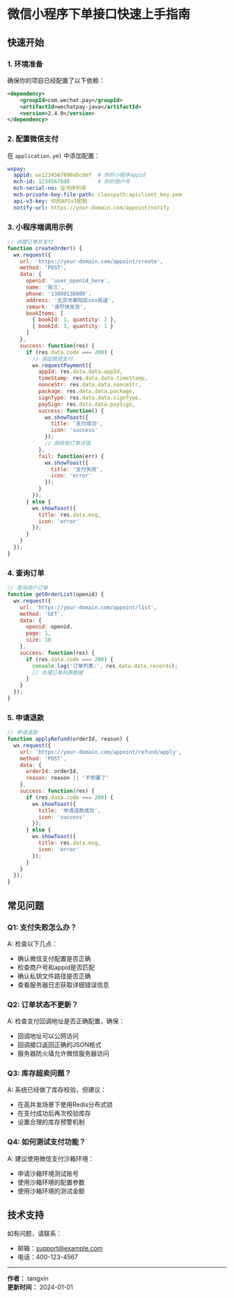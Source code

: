 # 微信小程序下单接口快速上手指南

## 快速开始

### 1. 环境准备

确保你的项目已经配置了以下依赖：

```xml
<dependency>
    <groupId>com.wechat.pay</groupId>
    <artifactId>wechatpay-java</artifactId>
    <version>2.4.0</version>
</dependency>
```

### 2. 配置微信支付

在 `application.yml` 中添加配置：

```yaml
wxpay:
  appid: wx1234567890abcdef  # 你的小程序appid
  mch-id: 1234567890         # 你的商户号
  mch-serial-no: 证书序列号
  mch-private-key-file-path: classpath:apiclient_key.pem
  api-v3-key: 你的APIv3密钥
  notify-url: https://your-domain.com/appoint/notify
```

### 3. 小程序端调用示例

```javascript
// 创建订单并支付
function createOrder() {
  wx.request({
    url: 'https://your-domain.com/appoint/create',
    method: 'POST',
    data: {
      openid: 'user_openid_here',
      name: '张三',
      phone: '13800138000',
      address: '北京市朝阳区xxx街道',
      remark: '请尽快发货',
      bookItems: [
        { bookId: 1, quantity: 2 },
        { bookId: 3, quantity: 1 }
      ]
    },
    success: function(res) {
      if (res.data.code === 200) {
        // 调起微信支付
        wx.requestPayment({
          appId: res.data.data.appId,
          timeStamp: res.data.data.timeStamp,
          nonceStr: res.data.data.nonceStr,
          package: res.data.data.package,
          signType: res.data.data.signType,
          paySign: res.data.data.paySign,
          success: function() {
            wx.showToast({
              title: '支付成功',
              icon: 'success'
            });
            // 跳转到订单详情
          },
          fail: function(err) {
            wx.showToast({
              title: '支付失败',
              icon: 'error'
            });
          }
        });
      } else {
        wx.showToast({
          title: res.data.msg,
          icon: 'error'
        });
      }
    }
  });
}
```

### 4. 查询订单

```javascript
// 查询用户订单
function getOrderList(openid) {
  wx.request({
    url: 'https://your-domain.com/appoint/list',
    method: 'GET',
    data: {
      openid: openid,
      page: 1,
      size: 10
    },
    success: function(res) {
      if (res.data.code === 200) {
        console.log('订单列表:', res.data.data.records);
        // 处理订单列表数据
      }
    }
  });
}
```

### 5. 申请退款

```javascript
// 申请退款
function applyRefund(orderId, reason) {
  wx.request({
    url: 'https://your-domain.com/appoint/refund/apply',
    method: 'POST',
    data: {
      orderId: orderId,
      reason: reason || '不想要了'
    },
    success: function(res) {
      if (res.data.code === 200) {
        wx.showToast({
          title: '申请退款成功',
          icon: 'success'
        });
      } else {
        wx.showToast({
          title: res.data.msg,
          icon: 'error'
        });
      }
    }
  });
}
```

## 常见问题

### Q1: 支付失败怎么办？
A: 检查以下几点：
- 确认微信支付配置是否正确
- 检查商户号和appid是否匹配
- 确认私钥文件路径是否正确
- 查看服务器日志获取详细错误信息

### Q2: 订单状态不更新？
A: 检查支付回调地址是否正确配置，确保：
- 回调地址可以公网访问
- 回调接口返回正确的JSON格式
- 服务器防火墙允许微信服务器访问

### Q3: 库存超卖问题？
A: 系统已经做了库存校验，但建议：
- 在高并发场景下使用Redis分布式锁
- 在支付成功后再次校验库存
- 设置合理的库存预警机制

### Q4: 如何测试支付功能？
A: 建议使用微信支付沙箱环境：
- 申请沙箱环境测试账号
- 使用沙箱环境的配置参数
- 使用沙箱环境的测试金额

## 技术支持

如有问题，请联系：
- 邮箱：support@example.com
- 电话：400-123-4567

---

**作者：** tangxin  
**更新时间：** 2024-01-01
